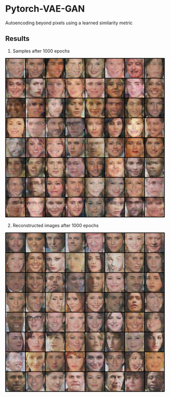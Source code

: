 # Pytorch-VAE-GAN
Autoencoding beyond pixels using a learned similarity metric

## Results
1. Samples after 1000 epochs  

![samples](./images/sample_epoch_999.png)

2. Reconstructed images after 1000 epochs

![reconstruction](./images/rec_epoch_999.png.png)
